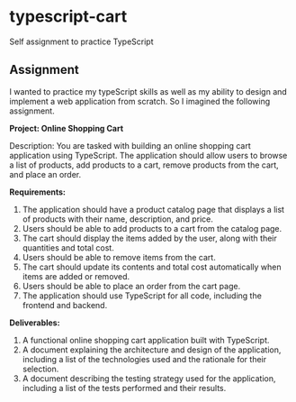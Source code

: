 # typescript-cart
Self assignment to practice TypeScript


## Assignment
I wanted to practice my typeScript skills as well as my ability to design and implement a web application from scratch. So I imagined the following assignment.

**Project: Online Shopping Cart**

Description: You are tasked with building an online shopping cart application using TypeScript. The application should allow users to browse a list of products, add products to a cart, remove products from the cart, and place an order.

**Requirements:**

1. The application should have a product catalog page that displays a list of products with their name, description, and price.
2. Users should be able to add products to a cart from the catalog page.
3. The cart should display the items added by the user, along with their quantities and total cost.
4. Users should be able to remove items from the cart.
5. The cart should update its contents and total cost automatically when items are added or removed.
6. Users should be able to place an order from the cart page.
7. The application should use TypeScript for all code, including the frontend and backend.

**Deliverables:**

1. A functional online shopping cart application built with TypeScript.
2. A document explaining the architecture and design of the application, including a list of the technologies used and the rationale for their selection.
3. A document describing the testing strategy used for the application, including a list of the tests performed and their results.
